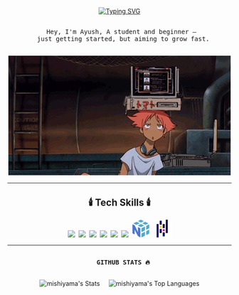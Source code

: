 <div align="center">  
   <a href="https://git.io/typing-svg">  
      <img src="https://readme-typing-svg.demolab.com?font=Fira+Code&duration=6000&pause=1000&width=435&lines=Zeroes+%26+Ones%3A+My+New+World" alt="Typing SVG">  
   </a>  
</div>  <div align="center">  
  <pre>   
    Hey, I'm Ayush, A student and beginner —   
    just getting started, but aiming to grow fast.  
  </pre>  
</div>  <div align="center">  
  <img src="https://github.com/mishiyama/mishiyama/blob/main/_3fYL8i6Q-n-155t3dn_4jx_gY5XBf64ev2QD4G5tN5nHzpjZtpRGnOCL0chOGpS.gif?raw=true" alt="Your Gif">  
</div>  

---
<h2 align="center">🕯️ Tech Skills 🕯️</h2>

<p align="center">
  <a href="https://en.cppreference.com/w/c" target="_blank"><img src="https://cdn.jsdelivr.net/gh/devicons/devicon/icons/c/c-original.svg" height="40" /></a>&nbsp;
  <a href="https://isocpp.org/" target="_blank"><img src="https://cdn.jsdelivr.net/gh/devicons/devicon/icons/cplusplus/cplusplus-original.svg" height="40" /></a>&nbsp;
  <a href="https://www.python.org/" target="_blank"><img src="https://cdn.jsdelivr.net/gh/devicons/devicon/icons/python/python-original.svg" height="40" /></a>&nbsp;
  <a href="https://developer.mozilla.org/en-US/docs/Web/HTML" target="_blank"><img src="https://cdn.jsdelivr.net/gh/devicons/devicon/icons/html5/html5-original.svg" height="40" /></a>&nbsp;
  <a href="https://developer.mozilla.org/en-US/docs/Web/CSS" target="_blank"><img src="https://cdn.jsdelivr.net/gh/devicons/devicon/icons/css3/css3-original.svg" height="40" /></a>&nbsp;
  <a href="https://www.kernel.org/" target="_blank"><img src="https://cdn.jsdelivr.net/gh/devicons/devicon/icons/linux/linux-original.svg" height="40" /></a>&nbsp;
  <a href="https://numpy.org/" target="_blank"><img src="https://raw.githubusercontent.com/devicons/devicon/master/icons/numpy/numpy-original.svg" height="40" /></a>&nbsp;
  <a href="https://pandas.pydata.org/" target="_blank"><img src="https://raw.githubusercontent.com/devicons/devicon/master/icons/pandas/pandas-original.svg" height="40" /></a>
</p>

---

<div align="center">  
  <pre>  
    <strong>GITHUB STATS 🔥</strong>  
  </pre>  
</div>  
<div align="center" style="display: flex; justify-content: center; align-items: flex-start; gap: 20px; flex-wrap: wrap;">  
  <img src="https://github-readme-stats.vercel.app/api?username=mishiyama&theme=tokyonight&show_icons=true&hide_border=true&count_private=false" alt="mishiyama's Stats" />  
  <img src="https://github-readme-stats.vercel.app/api/top-langs/?username=mishiyama&theme=tokyonight&show_icons=true&hide_border=true&layout=compact" alt="mishiyama's Top Languages" />  
</div>  
